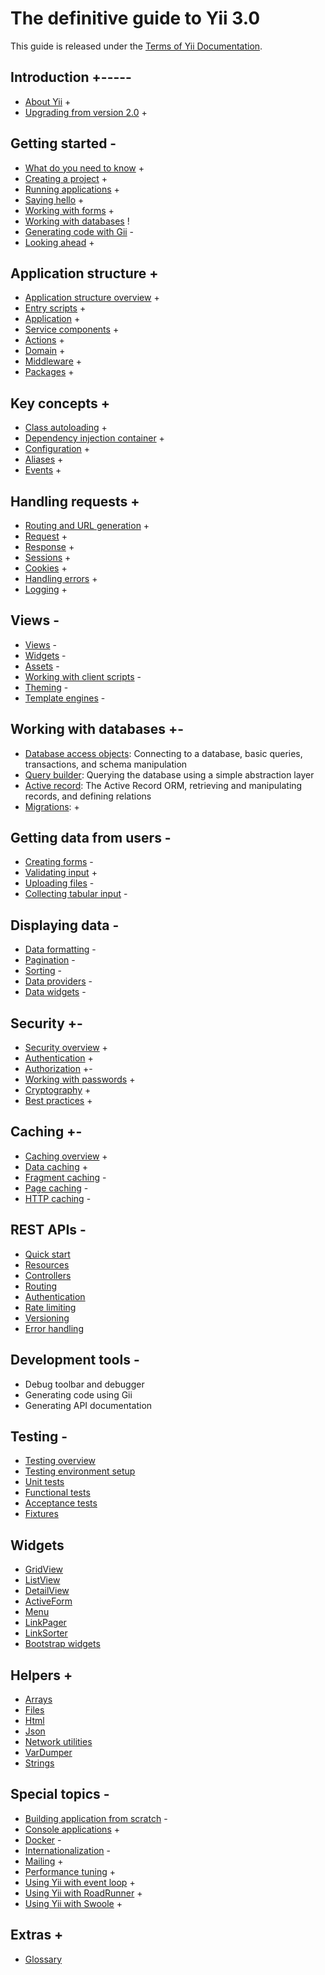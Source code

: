 # The definitive guide to Yii 3.0

This guide is released under the [Terms of Yii Documentation](https://www.yiiframework.com/license#docs).

## Introduction +-----

- [About Yii](intro/what-is-yii.md) +
- [Upgrading from version 2.0](intro/upgrade-from-v2.md) +

## Getting started -

- [What do you need to know](start/prerequisites.md) +
- [Creating a project](start/creating-project.md) +
- [Running applications](start/workflow.md) +
- [Saying hello](start/hello.md) +
- [Working with forms](start/forms.md) +
- [Working with databases](start/databases.md) !
- [Generating code with Gii](start/gii.md) -
- [Looking ahead](start/looking-ahead.md) +

## Application structure +

- [Application structure overview](structure/overview.md) +
- [Entry scripts](structure/entry-script.md) +
- [Application](structure/application.md) +
- [Service components](structure/service.md) +
- [Actions](structure/action.md) +
- [Domain](structure/domain.md) +
- [Middleware](structure/middleware.md) +
- [Packages](structure/package.md) +

## Key concepts +

- [Class autoloading](concept/autoloading.md) +
- [Dependency injection container](concept/di-container.md) +
- [Configuration](concept/configuration.md) +
- [Aliases](concept/aliases.md) +
- [Events](concept/events.md) +

## Handling requests +

- [Routing and URL generation](runtime/routing.md) +
- [Request](runtime/request.md) +
- [Response](runtime/response.md) +
- [Sessions](runtime/sessions.md) +
- [Cookies](runtime/cookies.md) +
- [Handling errors](runtime/handling-errors.md) +
- [Logging](runtime/logging.md) +

## Views -

- [Views](views/view.md) -
- [Widgets](views/widget.md) -
- [Assets](views/asset.md) -
- [Working with client scripts](views/client-scripts.md) -
- [Theming](views/theming.md) -
- [Template engines](views/template-engines.md) -

## Working with databases +-

- [Database access objects](db-dao.md): Connecting to a database, basic queries, transactions, and schema manipulation
- [Query builder](db-query-builder.md): Querying the database using a simple abstraction layer
- [Active record](db-active-record.md): The Active Record ORM, retrieving and manipulating records, and defining relations
- [Migrations](databases/db-migrations.md): +

## Getting data from users -

- [Creating forms](input/forms.md) -
- [Validating input](https://github.com/yiisoft/validator/blob/master/docs/guide/en/README.md) +
- [Uploading files](input/file-upload.md) -
- [Collecting tabular input](input/tabular-input.md) -

## Displaying data -

- [Data formatting](output/formatting.md) -
- [Pagination](output/pagination.md) -
- [Sorting](output/sorting.md) -
- [Data providers](output/data-providers.md) -
- [Data widgets](output/data-widgets.md) -

## Security +-

- [Security overview](security/overview.md) +
- [Authentication](security/authentication.md) +
- [Authorization](security/authorization.md) +-
- [Working with passwords](security/passwords.md) +
- [Cryptography](security/cryptography.md) +
- [Best practices](security/best-practices.md) +

## Caching +-

- [Caching overview](caching/overview.md) +
- [Data caching](caching/data.md) +
- [Fragment caching](caching/fragment.md) -
- [Page caching](caching/page.md) -
- [HTTP caching](caching/http.md) -

## REST APIs -

- [Quick start](rest/quick-start.md)
- [Resources](rest/resources.md)
- [Controllers](rest/controllers.md)
- [Routing](rest/routing.md)
- [Authentication](rest/authentication.md)
- [Rate limiting](rest/rate-limiting.md)
- [Versioning](rest/versioning.md)
- [Error handling](rest/error-handling.md)

## Development tools -

- Debug toolbar and debugger
- Generating code using Gii
- Generating API documentation

## Testing -

- [Testing overview](testing/overview.md)
- [Testing environment setup](testing/environment-setup.md)
- [Unit tests](testing/unit.md)
- [Functional tests](testing/functional.md)
- [Acceptance tests](testing/acceptance.md)
- [Fixtures](testing/fixtures.md)

## Widgets

- [GridView](https://www.yiiframework.com/doc-2.0/yii-grid-gridview.html)
- [ListView](https://www.yiiframework.com/doc-2.0/yii-widgets-listview.html)
- [DetailView](https://www.yiiframework.com/doc-2.0/yii-widgets-detailview.html)
- [ActiveForm](https://www.yiiframework.com/doc-2.0/guide-input-forms.html#activerecord-based-forms-activeform)
- [Menu](https://www.yiiframework.com/doc-2.0/yii-widgets-menu.html)
- [LinkPager](https://www.yiiframework.com/doc-2.0/yii-widgets-linkpager.html)
- [LinkSorter](https://www.yiiframework.com/doc-2.0/yii-widgets-linksorter.html)
- [Bootstrap widgets](https://www.yiiframework.com/extension/yiisoft/yii2-bootstrap/doc/guide)

## Helpers +

- [Arrays](https://github.com/yiisoft/arrays/)
- [Files](https://github.com/yiisoft/files/)
- [Html](https://github.com/yiisoft/html/)
- [Json](https://github.com/yiisoft/json)
- [Network utilities](https://github.com/yiisoft/network-utilities/)
- [VarDumper](https://github.com/yiisoft/var-dumper)
- [Strings](https://github.com/yiisoft/strings)

## Special topics -

- [Building application from scratch](tutorial/start-from-scratch.md) -
- [Console applications](tutorial/console-applications.md) +
- [Docker](tutorial/docker.md) -
- [Internationalization](tutorial/i18n.md) -
- [Mailing](tutorial/mailing.md) +
- [Performance tuning](tutorial/performance-tuning.md) +
- [Using Yii with event loop](tutorial/using-with-event-loop.md) +
- [Using Yii with RoadRunner](tutorial/using-yii-with-roadrunner.md) +
- [Using Yii with Swoole](tutorial/using-yii-with-swoole.md) +

## Extras +

- [Glossary](glossary.md)
